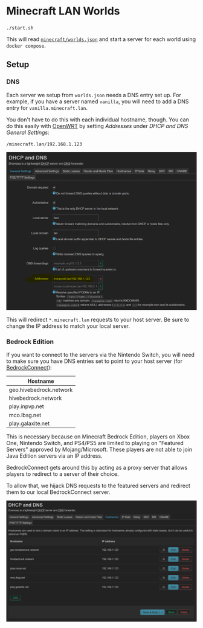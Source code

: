 # Minecraft LAN Worlds

```
./start.sh
```

This will read [`minecraft/worlds.json`](minecraft/worlds.json) and start a server for each world using `docker compose`.

## Setup

### DNS

Each server we setup from `worlds.json` needs a DNS entry set up. For example, if you have a server named `vanilla`, you will need to add a DNS entry for `vanilla.minecraft.lan`.

You don't have to do this with each individual hostname, though. You can do this easily with [OpenWRT](https://openwrt.org/) by setting *Addresses* under *DHCP and DNS General Settings*:

```
/minecraft.lan/192.168.1.123
```

![fqdn](./fqdn.png)

This will redirect `*.minecraft.lan` requests to your host server. Be sure to change the IP address to match your local server.

### Bedrock Edition

If you want to connect to the servers via the Nintendo Switch, you will need to make sure you have DNS entries set to point to your host server (for [BedrockConnect](https://github.com/Pugmatt/BedrockConnect)):

| Hostname |
| -------- |
| geo.hivebedrock.network |
| hivebedrock.network |
| play.inpvp.net |
| mco.lbsg.net |
| play.galaxite.net |

This is necessary because on Minecraft Bedrock Edition, players on Xbox One, Nintendo Switch, and PS4/PS5 are limited to playing on "Featured Servers" approved by Mojang/Microsoft. These players are not able to join Java Edition servers via an IP address.

BedrockConnect gets around this by acting as a proxy server that allows players to redirect to a server of their choice.

To allow that, we hijack DNS requests to the featured servers and redirect them to our local BedrockConnect server.

![hosts](./hosts.png)
